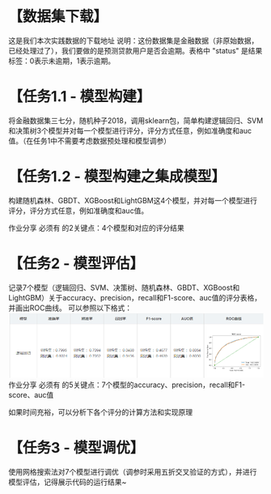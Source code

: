 # 【数据集下载】
这是我们本次实践数据的下载地址 
说明：这份数据集是金融数据（非原始数据，已经处理过了），我们要做的是预测贷款用户是否会逾期。表格中 "status" 是结果标签：0表示未逾期，1表示逾期。
# 【任务1.1 - 模型构建】
将金融数据集三七分，随机种子2018，调用sklearn包，简单构建逻辑回归、SVM和决策树3个模型并对每一个模型进行评分，评分方式任意，例如准确度和auc值。（在任务1中不需要考虑数据预处理和模型调参）

# 【任务1.2 - 模型构建之集成模型】 
构建随机森林、GBDT、XGBoost和LightGBM这4个模型，并对每一个模型进行评分，评分方式任意，例如准确度和auc值。

作业分享 必须有 的2关键点：4个模型和对应的评分结果
# 【任务2 - 模型评估】 
记录7个模型（逻辑回归、SVM、决策树、随机森林、GBDT、XGBoost和LightGBM）关于accuracy、precision，recall和F1-score、auc值的评分表格，并画出ROC曲线。
可以参照以下格式：
![image](./picture/模型评估.PNG)
作业分享 必须有 的5关键点：7个模型的accuracy、precision，recall和F1-score、auc值

如果时间充裕，可以分析下各个评分的计算方法和实现原理
# 【任务3 - 模型调优】 
使用网格搜索法对7个模型进行调优（调参时采用五折交叉验证的方式），并进行模型评估，记得展示代码的运行结果~
